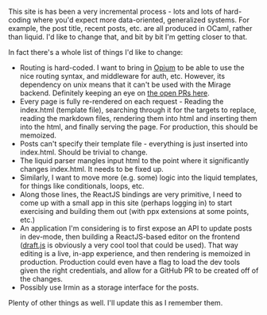 This site is has been a very incremental process - lots and lots of hard-coding where you'd expect more data-oriented, generalized systems. For example, the post title, recent posts, etc. are all produced in OCaml, rather than liquid. I'd like to change that, and bit by bit I'm getting closer to that.

In fact there's a whole list of things I'd like to change:

  * Routing is hard-coded. I want to bring in [Opium](https://github.com/rgrinberg/opium) to be able to use the nice routing syntax, and middleware for auth, etc. However, its dependency on unix means that it can't be used with the Mirage backend. Definitely keeping an eye on [the open PRs here](https://github.com/rgrinberg/opium/pulls).
  * Every page is fully re-rendered on each request - Reading the index.html (template file), searching through it for the targets to replace, reading the markdown files, rendering them into html and inserting them into the html, and finally serving the page. For production, this should be memoized.
  * Posts can't specify their template file - everything is just inserted into index.html. Should be trivial to change.
  * The liquid parser mangles input html to the point where it significantly changes index.html. It needs to be fixed up.
  * Similarly, I want to move more (e.g. some) logic into the liquid templates, for things like conditionals, loops, etc.
  * Along those lines, the ReactJS bindings are very primitive, I need to come up with a small app in this site (perhaps logging in) to start exercising and building them out (with ppx extensions at some points, etc.)
  * An application I'm considering is to first expose an API to update posts in dev-mode, then building a ReactJS-based editor on the frontend ([draft.js](https://facebook.github.io/draft-js/) is obviously a very cool tool that could be used). That way editing is a live, in-app experience, and then rendering is memoized in production. Production could even have a flag to load the dev tools given the right credentials, and allow for a GitHub PR to be created off of the changes.
  * Possibly use Irmin as a storage interface for the posts.

Plenty of other things as well. I'll update this as I remember them.
  

  
